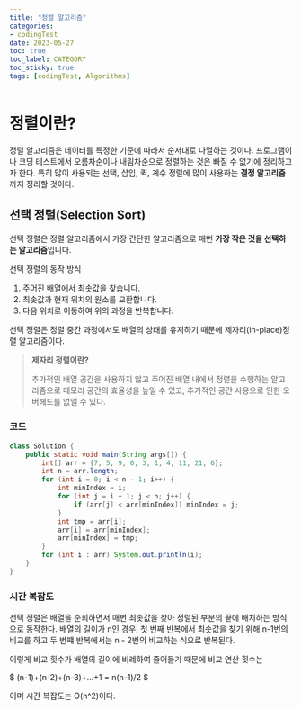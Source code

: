 ```yaml
---
title: "정렬 알고리즘"
categories:
- codingTest
date: 2023-05-27
toc: true
toc_label: CATEGORY
toc_sticky: true
tags: [codingTest, Algorithms]
---
```



# 정렬이란?

정렬 알고리즘은 데이터를 특정한 기준에 따라서 순서대로 나열하는 것이다. 프로그램이나 코딩 테스트에서 오름차순이나 내림차순으로 정렬하는 것은 빠질 수 없기에 정리하고자 한다. 특히 많이 사용되는 선택, 삽입, 퀵, 계수 정렬에 많이 사용하는 **결정 알고리즘**까지 정리할 것이다.

## 선택 정렬(Selection Sort)

선택 정렬은 정렬 알고리즘에서 가장 간단한 알고리즘으로 매번 **가장 작은 것을 선택하는 알고리즘**입니다.

선택 정렬의 동작 방식

1. 주어진 배열에서 최솟값을 찾습니다.
2. 최솟값과 현재 위치의 원소를 교환합니다.
3. 다음 위치로 이동하여 위의 과정을 반복합니다.

선택 정렬은 정렬 중간 과정에서도 배열의 상태를 유지하기 때문에 제자리(in-place)정렬 알고리즘이다.



> **제자리 정렬이란?**
> 
> 
> 추가적인 배열 공간을 사용하지 않고 주어진 배열 내에서 정렬을 수행하는 알고리즘으로 메모리 공간의 효율성을 높일 수 있고, 추가적인 공간 사용으로 인한 오버헤드를 없앨 수 있다.
> 

### 코드

```java
class Solution {
    public static void main(String args[]) {
        int[] arr = {7, 5, 9, 0, 3, 1, 4, 11, 21, 6};
        int n = arr.length;
        for (int i = 0; i < n - 1; i++) {
            int minIndex = i;
            for (int j = i + 1; j < n; j++) {
                if (arr[j] < arr[minIndex]) minIndex = j;
            }
            int tmp = arr[i];
            arr[i] = arr[minIndex];
            arr[minIndex] = tmp;
        }
        for (int i : arr) System.out.println(i);
    }
}
```

### 시간 복잡도

선택 정렬은 배열을 순회하면서 매번 최솟값을 찾아 정렬된 부분의 끝에 배치하는 방식으로 동작한다. 배열의 길이가 n인 경우, 첫 번째 반복에서 최솟값을 찾기 위해 n-1번의 비교를 하고 두 번쨰 반복에서는 n - 2번의 비교하는 식으로 반복된다. 

이렇게 비교 횟수가 배열의 길이에 비례하여 줄어들기 때문에 비교 연산 횟수는

$ (n-1)+(n-2)+(n-3)+...+1 = n(n-1)/2 $

이며 시간 복잡도는 O(n^2)이다.
